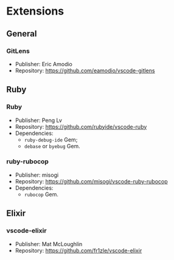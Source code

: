 # Extensions

## General

### GitLens

  * Publisher: Eric Amodio
  * Repository: https://github.com/eamodio/vscode-gitlens

## Ruby

### Ruby 

  * Publisher: Peng Lv
  * Repository: https://github.com/rubyide/vscode-ruby
  * Dependencies:
    * ```ruby-debug-ide``` Gem;
    * ```debase``` or ```byebug``` Gem.
  
### ruby-rubocop

  * Publisher: misogi
  * Repository: https://github.com/misogi/vscode-ruby-rubocop
  * Dependencies:
    * ```rubocop``` Gem.

## Elixir

### vscode-elixir

  * Publisher: Mat McLoughlin
  * Repository: https://github.com/fr1zle/vscode-elixir
